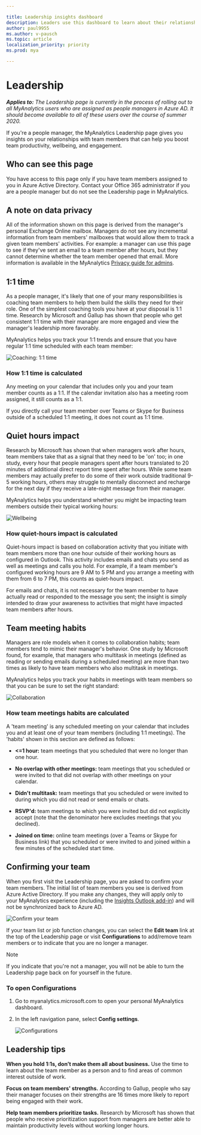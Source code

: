 ```yaml
---

title: Leadership insights dashboard
description: Leaders use this dashboard to learn about their relationships with team members
author: paul9955
ms.author: v-pausch
ms.topic: article
localization_priority: priority 
ms.prod: mya

---
```


# Leadership

_**Applies to:** The Leadership page is currently in the process of rolling out to all MyAnalytics users who are assigned as people managers in Azure AD. It should become available to all of these users over the course of summer 2020._

If you're a people manager, the MyAnalytics Leadership page gives you insights on your relationships with team members that can help you boost team productivity, wellbeing, and engagement. 

## Who can see this page 

You have access to this page only if you have team members assigned to you in Azure Active Directory. Contact your Office 365 administrator if you are a people manager but do not see the Leadership page in MyAnalytics. 

## A note on data privacy 

All of the information shown on this page is derived from the manager's personal Exchange Online mailbox. Managers do not see any incremental information from team members' mailboxes that would allow them to track a given team members' activities. For example: a manager can use this page to see if they've sent an email to a team member after hours, but they cannot determine whether the team member opened that email. More information is available in the MyAnalytics [Privacy guide for admins](../overview/privacy-guide.md#assistance-for-people-managers). 

## 1:1 time 

As a people manager, it's likely that one of your many responsibilities is coaching team members to help them build the skills they need for their role. One of the simplest coaching tools you have at your disposal is 1:1 time. Research by Microsoft and Gallup has shown that people who get consistent 1:1 time with their manager are more engaged and view the manager's leadership more favorably. 

<!-- For now, we cannot use those links, so keeping them safe here: 
Research by [Microsoft](https://hbr.org/2016/12/what-great-managers-do-daily) and [Gallup](https://www.gallup.com/services/182138/state-american-manager.aspx) has shown ...
 -->

MyAnalytics helps you track your 1:1 trends and ensure that you have regular 1:1 time scheduled with each team member: 

![Coaching: 1:1 time](../../Images/mya/use/leadership-one-on-one.png)

### How 1:1 time is calculated 

Any meeting on your calendar that includes only you and your team member counts as a 1:1. If the calendar invitation also has a meeting room assigned, it still counts as a 1:1. 

If you directly call your team member over Teams or Skype for Business outside of a scheduled 1:1 meeting, it does not count as 1:1 time. 

## Quiet hours impact 

Research by Microsoft has shown that when managers work after hours, team members take that as a signal that they need to be 'on' too; in one study, every hour that people managers spent after hours translated to 20 minutes of additional direct report time spent after hours. While some team members may actually prefer to do some of their work outside traditional 9-5 working hours, others may struggle to mentally disconnect and recharge for the next day if they receive a late-night message from their manager. 

<!-- For now, we cannot use that link, so keeping it safe here: 
[Research by Microsoft](https://hbr.org/2018/01/if-you-multitask-during-meetings-your-team-will-too) has shown ...
 -->

MyAnalytics helps you understand whether you might be impacting team members outside their typical working hours: 

![Wellbeing](../../Images/mya/use/leadership-quiet-hours.png)

### How quiet-hours impact is calculated 

Quiet-hours impact is based on collaboration activity that you initiate with team members more than one hour outside of their working hours as configured in Outlook. This activity includes emails and chats you send as well as meetings and calls you hold. For example, if a team member's configured working hours are 9 AM to 5 PM and you arrange a meeting with them from 6 to 7 PM, this counts as quiet-hours impact. 

For emails and chats, it is not necessary for the team member to have actually read or responded to the message you sent; the insight is simply intended to draw your awareness to activities that might have impacted team members after hours. 

## Team meeting habits 

Managers are role models when it comes to collaboration habits; team members tend to mimic their manager's behavior. One study by Microsoft found, for example, that managers who multitask in meetings (defined as reading or sending emails during a scheduled meeting) are more than two times as likely to have team members who also multitask in meetings. 

MyAnalytics helps you track your habits in meetings with team members so that you can be sure to set the right standard: 

![Collaboration](../../Images/mya/use/leadership-team-meetings.png)

### How team meetings habits are calculated 

A 'team meeting' is any scheduled meeting on your calendar that includes you and at least one of your team members (including 1:1 meetings). The 'habits' shown in this section are defined as follows: 

* **<=1 hour:** team meetings that you scheduled that were no longer than one hour. 

* **No overlap with other meetings:** team meetings that you scheduled or were invited to that did not overlap with other meetings on your calendar. 

* **Didn't multitask:** team meetings that you scheduled or were invited to during which you did not read or send emails or chats. 

* **RSVP'd:** team meetings to which you were invited but did not explicitly accept (note that the denominator here excludes meetings that you declined). 

* **Joined on time:** online team meetings (over a Teams or Skype for Business link) that you scheduled or were invited to and joined within a few minutes of the scheduled start time. 

## Confirming your team  

When you first visit the Leadership page, you are asked to confirm your team members. The initial list of team members you see is derived from Azure Active Directory. If you make any changes, they will apply only to your MyAnalytics experience (including the [Insights Outlook add-in](add-in.md)) and will not be synchronized back to Azure AD. 

![Confirm your team](../../Images/mya/use/leadership-confirm.png)

If your team list or job function changes, you can select the **Edit team** link at the top of the Leadership page or visit **Configurations** to add/remove team members or to indicate that you are no longer a manager.

> [!Note] 
> If you indicate that you're not a manager, you will not be able to turn the Leadership page back on for yourself in the future. 

### To open Configurations

1. Go to myanalytics.microsoft.com to open your personal MyAnalytics dashboard.

2. In the left navigation pane, select **Config settings**. 

   ![Configurations](../../Images/mya/use/leadership-config.png)

## Leadership tips 

**When you hold 1:1s, don’t make them all about business.** Use the time to learn about the team member as a person and to find areas of common interest outside of work. 

**Focus on team members' strengths.** According to Gallup, people who say their manager focuses on their strengths are 16 times more likely to report being engaged with their work. 

**Help team members prioritize tasks.** Research by Microsoft has shown that people who receive prioritization support from managers are better able to maintain productivity levels without working longer hours. 

<!-- For now, we cannot use these links, so keeping them safe here: 

**Focus on team members' strengths.** According to [Gallup](https://www.gallup.com/services/182138/state-american-manager.aspx), people who say their manager focuses on their strengths are 16 times more likely to report being engaged with their work. 

**Help team members prioritize tasks.** Research by [Microsoft](https://insights.office.com/workplace-analytics/the-new-manager-11-nurturing-employee-resiliency-during-disruption-and-change/) has shown that people who receive prioritization support from managers are better able to maintain productivity levels without working longer hours. 

 -->